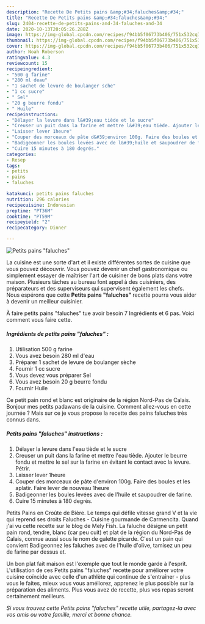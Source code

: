 ```yaml
---
description: "Recette De Petits pains &amp;#34;faluches&amp;#34;"
title: "Recette De Petits pains &amp;#34;faluches&amp;#34;"
slug: 2404-recette-de-petits-pains-and-34-faluches-and-34
date: 2020-10-13T20:05:26.288Z
image: https://img-global.cpcdn.com/recipes/f94bb5f06773b406/751x532cq70/petits-pains-faluches-photo-principale-de-la-recette.jpg
thumbnail: https://img-global.cpcdn.com/recipes/f94bb5f06773b406/751x532cq70/petits-pains-faluches-photo-principale-de-la-recette.jpg
cover: https://img-global.cpcdn.com/recipes/f94bb5f06773b406/751x532cq70/petits-pains-faluches-photo-principale-de-la-recette.jpg
author: Noah Roberson
ratingvalue: 4.3
reviewcount: 15
recipeingredient:
- "500 g farine"
- "280 ml deau"
- "1 sachet de levure de boulanger sche"
- "1 cc sucre"
- " Sel"
- "20 g beurre fondu"
- " Huile"
recipeinstructions:
- "Délayer la levure dans l&#39;eau tiède et le sucre"
- "Creuser un puit dans la farine et mettre l&#39;eau tiède. Ajouter le beurre fondu et mettre le sel sur la farine en évitant le contact avec la levure. Pétrir."
- "Laisser lever 1heure"
- "Couper des morceaux de pâte d&#39;environ 100g. Faire des boules et les aplatir. Faire lever de nouveau 1heure"
- "Badigeonner les boules levées avec de l&#39;huile et saupoudrer de farine."
- "Cuire 15 minutes à 180 degrés."
categories:
- Resep
tags:
- petits
- pains
- faluches

katakunci: petits pains faluches 
nutrition: 296 calories
recipecuisine: Indonesian
preptime: "PT36M"
cooktime: "PT59M"
recipeyield: "2"
recipecategory: Dinner

---
```



![Petits pains &#34;faluches&#34;](https://img-global.cpcdn.com/recipes/f94bb5f06773b406/751x532cq70/petits-pains-faluches-photo-principale-de-la-recette.jpg)

La cuisine est une sorte d'art et il existe différentes sortes de cuisine que vous pouvez découvrir. Vous pouvez devenir un chef gastronomique ou simplement essayer de maîtriser l'art de cuisiner de bons plats dans votre maison. Plusieurs tâches au bureau font appel à des cuisiniers, des préparateurs et des superviseurs qui supervisent également les chefs. Nous espérons que cette <strong> Petits pains &#34;faluches&#34; </strong> recette pourra vous aider à devenir un meilleur cuisinier.

<!--inarticleads1-->

À faire petits pains &#34;faluches&#34; tue avoir besoin 7 Ingrédients et 6 pas. Voici comment vous faire cette.

##### Ingrédients de petits pains &#34;faluches&#34; :

1. Utilisation 500 g farine
1. Vous avez besoin 280 ml d&#39;eau
1. Préparer 1 sachet de levure de boulanger sèche
1. Fournir 1 cc sucre
1. Vous devez vous préparer  Sel
1. Vous avez besoin 20 g beurre fondu
1. Fournir  Huile


Ce petit pain rond et blanc est originaire de la région Nord-Pas de Calais. Bonjour mes petits padawans de la cuisine. Comment allez-vous en cette journée ? Mais sur ce je vous propose la recette des pains faluches très connus dans. 

<!--inarticleads2-->

##### Petits pains &#34;faluches&#34; instructions :

1. Délayer la levure dans l&#39;eau tiède et le sucre
1. Creuser un puit dans la farine et mettre l&#39;eau tiède. Ajouter le beurre fondu et mettre le sel sur la farine en évitant le contact avec la levure. Pétrir.
1. Laisser lever 1heure
1. Couper des morceaux de pâte d&#39;environ 100g. Faire des boules et les aplatir. Faire lever de nouveau 1heure
1. Badigeonner les boules levées avec de l&#39;huile et saupoudrer de farine.
1. Cuire 15 minutes à 180 degrés.


Petits Pains en Croûte de Bière. Le temps qui défile vitesse grand V et la vie qui reprend ses droits Faluches - Cuisine gourmande de Carmencita. Quand j&#39;ai vu cette recette sur le blog de Mely Fish. La faluche désigne un petit pain rond, tendre, blanc (car peu cuit) et plat de la région du Nord-Pas de Calais, connue aussi sous le nom de galette picarde. C&#39;est un pain qui convient Badigeonnez les faluches avec de l&#39;huile d&#39;olive, tamisez un peu de farine par dessus et. 

<!--inarticleads1-->

<p>
Un bon plat fait maison est l'exemple que tout le monde garde à l'esprit. L'utilisation de ces Petits pains &#34;faluches&#34; recette pour améliorer votre cuisine coïncide avec celle d'un athlète qui continue de s'entraîner - plus vous le faites, mieux vous vous améliorez, apprenez le plus possible sur la préparation des aliments. Plus vous avez de recette, plus vos repas seront certainement meilleurs.
</p>

<p>
<i>Si vous trouvez cette Petits pains &#34;faluches&#34; recette utile, partagez-la avec vos amis ou votre famille, merci et bonne chance.</i>
</p>
